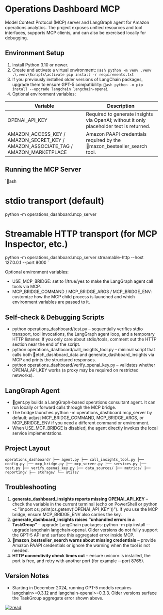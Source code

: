﻿# Operations Dashboard MCP

Model Context Protocol (MCP) server and LangGraph agent for Amazon operations analytics. The project exposes unified resources and tool interfaces, supports MCP clients, and can also be exercised locally for debugging.

## Environment Setup

1. Install Python 3.10 or newer.
2. Create and activate a virtual environment:
   `ash
   python -m venv .venv
   .\.venv\Scripts\activate
   pip install -r requirements.txt
   `
3. If you previously installed older versions of LangChain packages, upgrade them to ensure GPT-5 compatibility:
   `ash
   python -m pip install --upgrade langchain langchain-openai
   `
4. Optional environment variables:

| Variable | Description |
| --- | --- |
| OPENAI_API_KEY | Required to generate insights via OpenAI; without it only placeholder text is returned. |
| AMAZON_ACCESS_KEY / AMAZON_SECRET_KEY / AMAZON_ASSOCIATE_TAG / AMAZON_MARKETPLACE | Amazon PAAPI credentials required by the mazon_bestseller_search tool. |

## Running the MCP Server

`ash
# stdio transport (default)
python -m operations_dashboard.mcp_server

# Streamable HTTP transport (for MCP Inspector, etc.)
python -m operations_dashboard.mcp_server streamable-http --host 127.0.0.1 --port 8000
`

Optional environment variables:

- USE_MCP_BRIDGE: set to 1/true/yes to make the LangGraph agent call tools via MCP.
- MCP_BRIDGE_COMMAND / MCP_BRIDGE_ARGS / MCP_BRIDGE_ENV: customize how the MCP child process is launched and which environment variables are passed to it.

## Self-check & Debugging Scripts

- python operations_dashboard/test.py – sequentially verifies stdio transport, tool invocations, the LangGraph agent loop, and a temporary HTTP listener. If you only care about stdio/tools, comment out the HTTP section near the end of the script.
- python operations_dashboard/call_insights_tool.py – minimal script that calls both etch_dashboard_data and generate_dashboard_insights via MCP and prints the structured responses.
- python operations_dashboard/verify_openai_key.py – validates whether OPENAI_API_KEY works (a proxy may be required on restricted networks).

## LangGraph Agent

- gent.py builds a LangGraph-based operations consultant agent. It can run locally or forward calls through the MCP bridge.
- The bridge launches python -m operations_dashboard.mcp_server by default; adjust MCP_BRIDGE_COMMAND, MCP_BRIDGE_ARGS, or MCP_BRIDGE_ENV if you need a different command or environment.
- When USE_MCP_BRIDGE is disabled, the agent directly invokes the local service implementations.

## Project Layout

`
operations_dashboard/
├── agent.py
├── call_insights_tool.py
├── config.py
├── mcp_bridge.py
├── mcp_server.py
├── services.py
├── test.py
├── verify_openai_key.py
├── data_sources/
├── metrics/
├── reporting/
├── storage/
└── utils/
`

## Troubleshooting

1. **generate_dashboard_insights reports missing OPENAI_API_KEY** – check the variable in the current terminal (echo  on PowerShell or python -c "import os; print(os.getenv('OPENAI_API_KEY'))"). If you use the MCP bridge, ensure MCP_BRIDGE_ENV also carries the key.
2. **generate_dashboard_insights raises “unhandled errors in a TaskGroup”** – upgrade LangChain packages: python -m pip install --upgrade langchain langchain-openai. Older versions do not fully support the GPT-5 API and surface this aggregated error inside MCP.
3. **mazon_bestseller_search warns about missing credentials** – provide Amazon PAAPI credentials or ignore the warning when the tool is not needed.
4. **HTTP connectivity check times out** – ensure uvicorn is installed, the port is free, and retry with another port (for example --port 8765).

## Version Notes

- Starting in December 2024, running GPT-5 models requires langchain>=0.3.12 and langchain-openai>=0.3.3. Older versions surface the TaskGroup aggregate error shown above.

[![zread](https://img.shields.io/badge/Ask_Zread-_.svg?style=flat&color=00b0aa&labelColor=000000&logoColor=ffffff)](https://zread.ai/gaochao0609/E-commerce-Assistant-agent)
